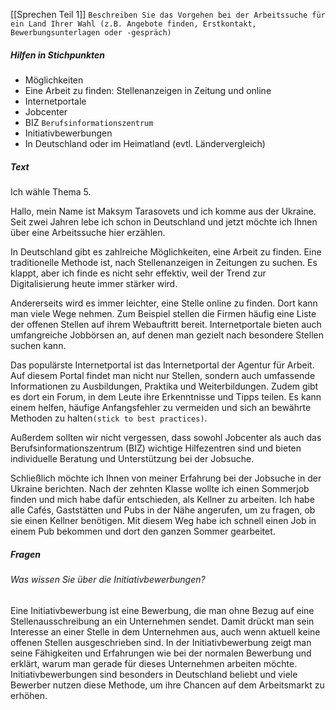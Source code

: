 [[Sprechen Teil 1]]
`Beschreiben Sie das Vorgehen bei der Arbeitssuche für ein Land Ihrer Wahl (z.B. Angebote finden, Erstkontakt, Bewerbungsunterlagen oder -gespräch)`
##### Hilfen in Stichpunkten
- Möglichkeiten
- Eine Arbeit zu finden: Stellenanzeigen in Zeitung und online
- Internetportale
- Jobcenter
- BIZ `Berufsinformationszentrum`
- Initiativbewerbungen
- In Deutschland oder im Heimatland (evtl. Ländervergleich)
##### Text
Ich wähle Thema 5.

Hallo, mein Name ist Maksym Tarasovets und ich komme aus der Ukraine. Seit zwei Jahren lebe ich schon in Deutschland und jetzt möchte ich Ihnen über eine Arbeitssuche hier erzählen.

In Deutschland gibt es zahlreiche Möglichkeiten, eine Arbeit zu finden. Eine traditionelle Methode ist, nach Stellenanzeigen in Zeitungen  zu suchen. Es klappt, aber ich finde es nicht sehr effektiv, weil der Trend zur Digitalisierung heute immer stärker wird.

Andererseits wird es immer leichter, eine Stelle online zu finden. Dort kann man viele Wege nehmen. Zum Beispiel stellen die Firmen häufig eine Liste der offenen Stellen auf ihrem Webauftritt bereit. Internetportale bieten auch umfangreiche Jobbörsen an, auf denen man gezielt nach besondere Stellen suchen kann. 

Das populärste Internetportal ist das Internetportal der Agentur für Arbeit. Auf diesem Portal findet man nicht nur Stellen, sondern auch umfassende Informationen zu Ausbildungen, Praktika und Weiterbildungen. Zudem gibt es dort ein Forum, in dem Leute ihre Erkenntnisse und Tipps teilen. Es kann einem helfen, häufige Anfangsfehler zu vermeiden und sich an bewährte Methoden zu halten`(stick to best practices)`.

Außerdem sollten wir nicht vergessen, dass sowohl Jobcenter als auch das Berufsinformationszentrum (BIZ) wichtige Hilfezentren sind und bieten individuelle Beratung und Unterstützung bei der Jobsuche.

Schließlich möchte ich Ihnen von meiner Erfahrung bei der Jobsuche in der Ukraine berichten. Nach der zehnten Klasse wollte ich einen Sommerjob finden und mich habe dafür entschieden, als Kellner zu arbeiten. Ich habe alle Cafés, Gaststätten und Pubs in der Nähe angerufen, um zu fragen, ob sie einen Kellner benötigen. Mit diesem Weg habe ich schnell einen Job in einem Pub bekommen und dort den ganzen Sommer gearbeitet.
##### Fragen
###### Was wissen Sie über die Initiativbewerbungen?
Eine Initiativbewerbung ist eine Bewerbung, die man ohne Bezug auf eine Stellenausschreibung an ein Unternehmen sendet. Damit drückt man sein Interesse an einer Stelle in dem Unternehmen aus, auch wenn aktuell keine offenen Stellen ausgeschrieben sind. In der Initiativbewerbung zeigt man seine Fähigkeiten und Erfahrungen wie bei der normalen Bewerbung und erklärt, warum man gerade für dieses Unternehmen arbeiten möchte. Initiativbewerbungen sind besonders in Deutschland beliebt und viele Bewerber nutzen diese Methode, um ihre Chancen auf dem Arbeitsmarkt zu erhöhen.